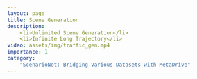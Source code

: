 ```yaml
---
layout: page
title: Scene Generation
description: 
    <li>Unlimited Scene Generation</li> 
    <li>Infinite Long Trajectory</li> 
video: assets/img/traffic_gen.mp4
importance: 1
category: 
    "ScenarioNet: Bridging Various Datasets with MetaDrive"
---
```

